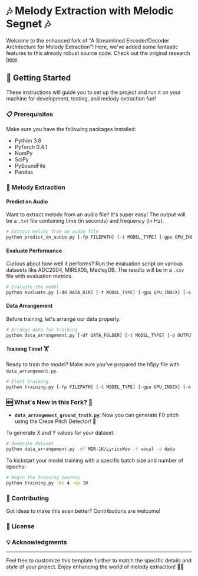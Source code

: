 
# 🎶 Melody Extraction with Melodic Segnet 🎶

Welcome to the enhanced fork of "A Streamlined Encoder/Decoder Architecture for Melody Extraction"! Here, we've added some fantastic features to this already robust source code. Check out the original research [here](https://arxiv.org/abs/1810.12947).

## 🚀 Getting Started

These instructions will guide you to set up the project and run it on your machine for development, testing, and melody extraction fun!

### 📋 Prerequisites

Make sure you have the following packages installed:

- Python 3.8
- PyTorch 0.4.1
- NumPy
- SciPy
- PySoundFile
- Pandas

### 🎤 Melody Extraction

#### Predict on Audio

Want to extract melody from an audio file? It's super easy! The output will be a `.txt` file containing time (in seconds) and frequency (in Hz).

```bash
# Extract melody from an audio file
python predict_on_audio.py [-fp FILEPATH] [-t MODEL_TYPE] [-gpu GPU_INDEX] [-o OUTPUT_DIR] [-e EVALUATE] [-m MODE]
```

#### Evaluate Performance

Curious about how well it performs? Run the evaluation script on various datasets like ADC2004, MIREX05, MedleyDB. The results will be in a `.csv` file with evaluation metrics.

```bash
# Evaluate the model
python evaluate.py [-dd DATA_DIR] [-t MODEL_TYPE] [-gpu GPU_INDEX] [-o OUTPUT_DIR] [-ds DATASET]
```

#### Data Arrangement

Before training, let's arrange our data properly.

```bash
# Arrange data for training
python data_arrangement.py [-df DATA_FOLDER] [-t MODEL_TYPE] [-o OUTPUT_FOLDER]
```

#### Training Time! 🏋️

Ready to train the model? Make sure you've prepared the h5py file with `data_arrangement.py`.

```bash
# Start training
python training.py [-fp FILEPATH] [-t MODEL_TYPE] [-gpu GPU_INDEX] [-o OUTPUT_DIR] [-ep EPOCH_NUM] [-lr LEARN_RATE] [-bs BATCH_SIZE]
```

### 🆕 What's New in this Fork? 🌟

- **`data_arrangement_ground_truth.py`**: Now you can generate F0 pitch using the Crepe Pitch Detector! 🎵

To generate X and Y values for your dataset:

```bash
# Generate dataset
python data_arrangement.py -df MIR-1K/LyricsWav -t vocal -o data
```

To kickstart your model training with a specific batch size and number of epochs:

```bash
# Begin the training journey
python training.py -bs 4 -ep 10
```

### 🤝 Contributing

Got ideas to make this even better? Contributions are welcome!

### 📄 License


### 💡 Acknowledgments

---

Feel free to customize this template further to match the specific details and style of your project. Enjoy enhancing the world of melody extraction! 🎉🎼